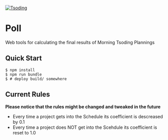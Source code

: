 [![Tsoding](https://img.shields.io/badge/twitch.tv-tsoding-purple?logo=twitch&style=for-the-badge)](https://www.twitch.tv/tsoding)
# Poll

Web tools for calculating the final results of Morning Tsoding Plannings

## Quick Start

```console
$ npm install
$ npm run bundle
$ # deploy build/ somewhere
```

## Current Rules

**Please notice that the rules might be changed and tweaked in the future**

- Every time a project gets into the Schedule its coefficient is descreased by 0.1
- Every time a project does NOT get into the Scehdule its coefficient is reset to 1.0
